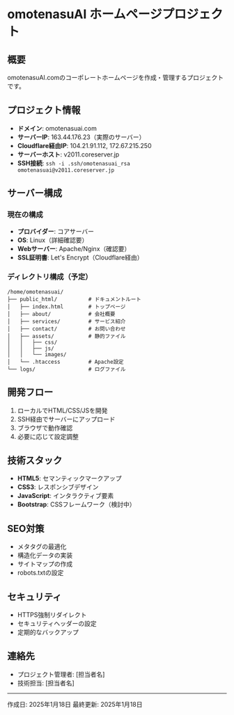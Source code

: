 # omotenasuAI ホームページプロジェクト

## 概要

omotenasuAI.comのコーポレートホームページを作成・管理するプロジェクトです。

## プロジェクト情報

- **ドメイン**: omotenasuai.com
- **サーバーIP**: 163.44.176.23（実際のサーバー）
- **Cloudflare経由IP**: 104.21.91.112, 172.67.215.250
- **サーバーホスト**: v2011.coreserver.jp
- **SSH接続**: `ssh -i .ssh/omotenasuai_rsa omotenasuai@v2011.coreserver.jp`

## サーバー構成

### 現在の構成
- **プロバイダー**: コアサーバー
- **OS**: Linux（詳細確認要）
- **Webサーバー**: Apache/Nginx（確認要）
- **SSL証明書**: Let's Encrypt（Cloudflare経由）

### ディレクトリ構成（予定）
```
/home/omotenasuai/
├── public_html/          # ドキュメントルート
│   ├── index.html        # トップページ
│   ├── about/            # 会社概要
│   ├── services/         # サービス紹介
│   ├── contact/          # お問い合わせ
│   ├── assets/           # 静的ファイル
│   │   ├── css/
│   │   ├── js/
│   │   └── images/
│   └── .htaccess         # Apache設定
└── logs/                 # ログファイル
```

## 開発フロー

1. ローカルでHTML/CSS/JSを開発
2. SSH経由でサーバーにアップロード
3. ブラウザで動作確認
4. 必要に応じて設定調整

## 技術スタック

- **HTML5**: セマンティックマークアップ
- **CSS3**: レスポンシブデザイン
- **JavaScript**: インタラクティブ要素
- **Bootstrap**: CSSフレームワーク（検討中）

## SEO対策

- メタタグの最適化
- 構造化データの実装
- サイトマップの作成
- robots.txtの設定

## セキュリティ

- HTTPS強制リダイレクト
- セキュリティヘッダーの設定
- 定期的なバックアップ

## 連絡先

- プロジェクト管理者: [担当者名]
- 技術担当: [担当者名]

---
作成日: 2025年1月18日
最終更新: 2025年1月18日
